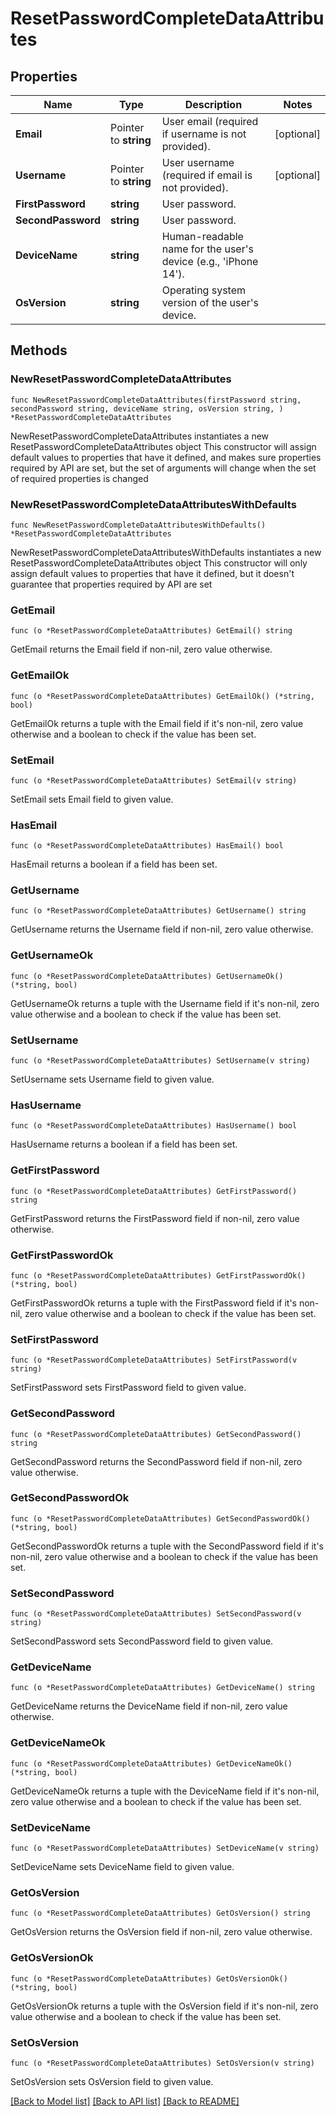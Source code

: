 # ResetPasswordCompleteDataAttributes

## Properties

Name | Type | Description | Notes
------------ | ------------- | ------------- | -------------
**Email** | Pointer to **string** | User email (required if username is not provided). | [optional] 
**Username** | Pointer to **string** | User username (required if email is not provided). | [optional] 
**FirstPassword** | **string** | User password. | 
**SecondPassword** | **string** | User password. | 
**DeviceName** | **string** | Human-readable name for the user&#39;s device (e.g., &#39;iPhone 14&#39;). | 
**OsVersion** | **string** | Operating system version of the user&#39;s device. | 

## Methods

### NewResetPasswordCompleteDataAttributes

`func NewResetPasswordCompleteDataAttributes(firstPassword string, secondPassword string, deviceName string, osVersion string, ) *ResetPasswordCompleteDataAttributes`

NewResetPasswordCompleteDataAttributes instantiates a new ResetPasswordCompleteDataAttributes object
This constructor will assign default values to properties that have it defined,
and makes sure properties required by API are set, but the set of arguments
will change when the set of required properties is changed

### NewResetPasswordCompleteDataAttributesWithDefaults

`func NewResetPasswordCompleteDataAttributesWithDefaults() *ResetPasswordCompleteDataAttributes`

NewResetPasswordCompleteDataAttributesWithDefaults instantiates a new ResetPasswordCompleteDataAttributes object
This constructor will only assign default values to properties that have it defined,
but it doesn't guarantee that properties required by API are set

### GetEmail

`func (o *ResetPasswordCompleteDataAttributes) GetEmail() string`

GetEmail returns the Email field if non-nil, zero value otherwise.

### GetEmailOk

`func (o *ResetPasswordCompleteDataAttributes) GetEmailOk() (*string, bool)`

GetEmailOk returns a tuple with the Email field if it's non-nil, zero value otherwise
and a boolean to check if the value has been set.

### SetEmail

`func (o *ResetPasswordCompleteDataAttributes) SetEmail(v string)`

SetEmail sets Email field to given value.

### HasEmail

`func (o *ResetPasswordCompleteDataAttributes) HasEmail() bool`

HasEmail returns a boolean if a field has been set.

### GetUsername

`func (o *ResetPasswordCompleteDataAttributes) GetUsername() string`

GetUsername returns the Username field if non-nil, zero value otherwise.

### GetUsernameOk

`func (o *ResetPasswordCompleteDataAttributes) GetUsernameOk() (*string, bool)`

GetUsernameOk returns a tuple with the Username field if it's non-nil, zero value otherwise
and a boolean to check if the value has been set.

### SetUsername

`func (o *ResetPasswordCompleteDataAttributes) SetUsername(v string)`

SetUsername sets Username field to given value.

### HasUsername

`func (o *ResetPasswordCompleteDataAttributes) HasUsername() bool`

HasUsername returns a boolean if a field has been set.

### GetFirstPassword

`func (o *ResetPasswordCompleteDataAttributes) GetFirstPassword() string`

GetFirstPassword returns the FirstPassword field if non-nil, zero value otherwise.

### GetFirstPasswordOk

`func (o *ResetPasswordCompleteDataAttributes) GetFirstPasswordOk() (*string, bool)`

GetFirstPasswordOk returns a tuple with the FirstPassword field if it's non-nil, zero value otherwise
and a boolean to check if the value has been set.

### SetFirstPassword

`func (o *ResetPasswordCompleteDataAttributes) SetFirstPassword(v string)`

SetFirstPassword sets FirstPassword field to given value.


### GetSecondPassword

`func (o *ResetPasswordCompleteDataAttributes) GetSecondPassword() string`

GetSecondPassword returns the SecondPassword field if non-nil, zero value otherwise.

### GetSecondPasswordOk

`func (o *ResetPasswordCompleteDataAttributes) GetSecondPasswordOk() (*string, bool)`

GetSecondPasswordOk returns a tuple with the SecondPassword field if it's non-nil, zero value otherwise
and a boolean to check if the value has been set.

### SetSecondPassword

`func (o *ResetPasswordCompleteDataAttributes) SetSecondPassword(v string)`

SetSecondPassword sets SecondPassword field to given value.


### GetDeviceName

`func (o *ResetPasswordCompleteDataAttributes) GetDeviceName() string`

GetDeviceName returns the DeviceName field if non-nil, zero value otherwise.

### GetDeviceNameOk

`func (o *ResetPasswordCompleteDataAttributes) GetDeviceNameOk() (*string, bool)`

GetDeviceNameOk returns a tuple with the DeviceName field if it's non-nil, zero value otherwise
and a boolean to check if the value has been set.

### SetDeviceName

`func (o *ResetPasswordCompleteDataAttributes) SetDeviceName(v string)`

SetDeviceName sets DeviceName field to given value.


### GetOsVersion

`func (o *ResetPasswordCompleteDataAttributes) GetOsVersion() string`

GetOsVersion returns the OsVersion field if non-nil, zero value otherwise.

### GetOsVersionOk

`func (o *ResetPasswordCompleteDataAttributes) GetOsVersionOk() (*string, bool)`

GetOsVersionOk returns a tuple with the OsVersion field if it's non-nil, zero value otherwise
and a boolean to check if the value has been set.

### SetOsVersion

`func (o *ResetPasswordCompleteDataAttributes) SetOsVersion(v string)`

SetOsVersion sets OsVersion field to given value.



[[Back to Model list]](../README.md#documentation-for-models) [[Back to API list]](../README.md#documentation-for-api-endpoints) [[Back to README]](../README.md)


